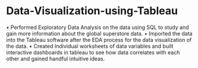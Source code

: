 # Data-Visualization-using-Tableau
• Performed Exploratory Data Analysis on the data using SQL to study and gain more information
about the global superstore data.
• Imported the data into the Tableau software after the EDA process for the data visualization of the
data.
• Created Individual worksheets of data variables and built interactive dashboards in tableau to see
how data correlates with each other and gained handful intuitive ideas.
